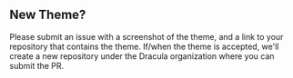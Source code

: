 ## New Theme?

Please submit an issue with a screenshot of the theme, and a link to your repository that contains the theme. If/when the theme is accepted, we'll create a new repository under the Dracula organization where you can submit the PR.

